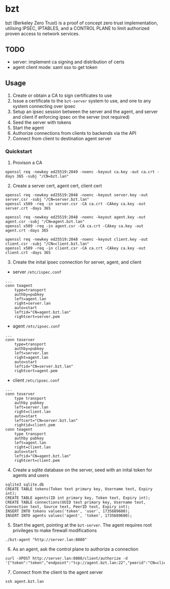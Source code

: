 # bzt

bzt (Berkeley Zero Trust) is a proof of concept zero trust implementation, utilising IPSEC, IPTABLES, and a CONTROL PLANE to limit authorized proven access to network services. 

## TODO

- server: implement ca signing and distribution of certs
- agent client mode: saml sso to get token

## Usage

1. Create or obtain a CA to sign certificates to use
2. Issue a certificate to the `bzt-server` system to use, and one to any system connecting over ipsec
3. Setup an ipsec session between the server and the agent, and server and client if enforcing ipsec on the server (not required)
4. Seed the server with tokens 
5. Start the agent
6. Authorize connections from clients to backends via the API
7. Connect from client to destination agent server

### Quickstart

1. Provison a CA
```
openssl req -newkey ed25519:2049 -noenc -keyout ca.key -out ca.crt -days 365 -subj "/CN=bzt.lan"
```
2. Create a server cert, agent cert, client cert
```
openssl req -newkey ed25519:2048 -noenc -keyout server.key -out server.csr -subj "/CN=server.bzt.lan"
openssl x509 -req -in server.csr -CA ca.crt -CAkey ca.key -out server.crt -days 365

openssl req -newkey ed25519:2048 -noenc -keyout agent.key -out agent.csr -subj "/CN=agent.bzt.lan"
openssl x509 -req -in agent.csr -CA ca.crt -CAkey ca.key -out agent.crt -days 365

openssl req -newkey ed25519:2048 -noenc -keyout client.key -out client.csr -subj "/CN=client.bzt.lan"
openssl x509 -req -in client.csr -CA ca.crt -CAkey ca.key -out client.crt -days 365
```
3. Create the inital ipsec connection for server, agent, and client
* server `/etc/ispec.conf`
```
...
conn toagent
    type=transport
    authby=pubkey
    left=agent.lan
    right=server.lan
    auto=start
    leftid="CN=agent.bzt.lan"
    rightcert=server.pem
```
* agent `/etc/ipsec.conf`
```
...
conn toserver
    type=transport
    authby=pubkey
    left=server.lan
    right=agent.lan
    auto=start
    leftid="CN=server.bzt.lan"
    rightcert=agent.pem
```
* client `/etc/ipsec.conf`
```
...
conn toserver
    type transport
    authby pubkey
    left=server.lan
    right=client.lan
    auto=start
    leftcert="CN=server.bzt.lan"
    rightid=client.pem
conn toagent
    type transport
    authby pubkey
    left=agent.lan
    right=client.lan
    auto=start
    leftid="CN=agent.bzt.lan"
    rightcert=client.pem
```
4. Create a sqlite database on the server, seed with an inital token for agents and users
```
sqlite3 sqlite.db
CREATE TABLE tokens(Token text primary key, Username text, Expiry int);
CREATE TABLE agents(ID int primary key, Token text, Expiry int);
CREATE TABLE connections(UUID text primary key, Username text, Connection text, Source text, PeerID text, Expiry int);
INSERT INTO tokens values('token', 'user', 1735689600);
INSERT INTO agents values('agent', 'token', 1735689600);
```
5. Start the agent, pointing at the `bzt-server`. The agent requires root privileges to make firewall modifications
```
./bzt-agent "http://server.lan:8080"
```
6. As an agent, ask the control plane to authorize a connection
```
curl -XPOST http://server.lan:8080/client/authorize -d '{"token":"token","endpoint":"tcp://agent.bzt.lan:22","peerid":"CN=client.bzt.lan"}'
```
7. Connect from the client to the agent server
```
ssh agent.bzt.lan
```
